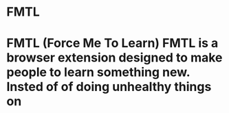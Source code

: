 # FMTL
# FMTL (Force Me To Learn)  FMTL is a browser extension designed to make people to learn something new. Insted of of doing unhealthy things on 
